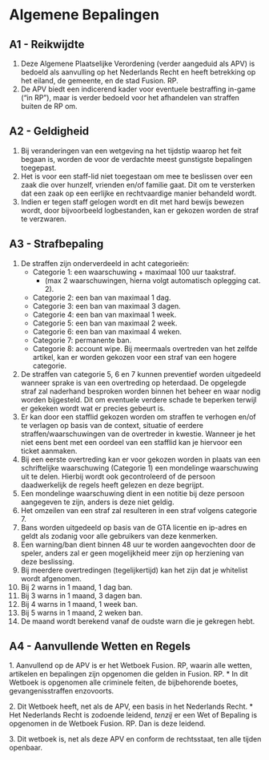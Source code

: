 # Algemene Bepalingen

## A1 - Reikwijdte

1. Deze Algemene Plaatselijke Verordening (verder aangeduid als APV) is bedoeld als aanvulling op het Nederlands Recht en heeft betrekking op het eiland, de gemeente, en de stad Fusion. RP.
2. De APV biedt een indicerend kader voor eventuele bestraffing in-game (“in RP”), maar is verder bedoeld voor het afhandelen van straffen buiten de RP om.

## A2 - Geldigheid

1. Bij veranderingen van een wetgeving na het tijdstip waarop het feit begaan is, worden de voor de verdachte meest gunstigste bepalingen toegepast.
2. Het is voor een staff-lid niet toegestaan om mee te beslissen over een zaak die over hunzelf, vrienden en/of familie gaat. Dit om te versterken dat een zaak op een eerlijke en rechtvaardige manier behandeld wordt.
3. Indien er tegen staff gelogen wordt en dit met hard bewijs bewezen wordt, door bijvoorbeeld logbestanden, kan er gekozen worden de straf te verzwaren.

## A3 - Strafbepaling

1. De straffen zijn onderverdeeld in acht categorieën:
   * Categorie 1: een waarschuwing + maximaal 100 uur taakstraf.
     * (max 2 waarschuwingen, hierna volgt automatisch oplegging cat. 2).
   * Categorie 2: een ban van maximaal 1 dag.
   * Categorie 3: een ban van maximaal 3 dagen.
   * Categorie 4: een ban van maximaal 1 week.
   * Categorie 5: een ban van maximaal 2 week.
   * Categorie 6: een ban van maximaal 4 weken.
   * Categorie 7: permanente ban.
   * Categorie 8: account wipe. Bij meermaals overtreden van het zelfde artikel, kan er worden gekozen voor een straf van een hogere categorie.
2. De straffen van categorie 5, 6 en 7 kunnen preventief worden uitgedeeld wanneer sprake is van een overtreding op heterdaad. De opgelegde straf zal naderhand besproken worden binnen het beheer en waar nodig worden bijgesteld. Dit om eventuele verdere schade te beperken terwijl er gekeken wordt wat er precies gebeurt is.
3. Er kan door een stafflid gekozen worden om straffen te verhogen en/of te verlagen op basis van de context, situatie of eerdere straffen/waarschuwingen van de overtreder in kwestie. Wanneer je het niet eens bent met een oordeel van een stafflid kan je hiervoor een ticket aanmaken.
4. Bij een eerste overtreding kan er voor gekozen worden in plaats van een schriftelijke waarschuwing (Categorie 1) een mondelinge waarschuwing uit te delen. Hierbij wordt ook gecontroleerd of de persoon daadwerkelijk de regels heeft gelezen en deze begrijpt.
5. Een mondelinge waarschuwing dient in een notitie bij deze persoon aangegeven te zijn, anders is deze niet geldig.
6. Het omzeilen van een straf zal resulteren in een straf volgens categorie 7.
7. Bans worden uitgedeeld op basis van de GTA licentie en ip-adres en geldt als zodanig voor alle gebruikers van deze kenmerken.
8. Een warning/ban dient binnen 48 uur te worden aangevochten door de speler, anders zal er geen mogelijkheid meer zijn op herziening van deze beslissing.
9. Bij meerdere overtredingen (tegelijkertijd) kan het zijn dat je whitelist wordt afgenomen.
10. Bij 2 warns in 1 maand, 1 dag ban.
11. Bij 3 warns in 1 maand, 3 dagen ban.
12. Bij 4 warns in 1 maand, 1 week ban.
13. Bij 5 warns in 1 maand, 2 weken ban.
14. De maand wordt berekend vanaf de oudste warn die je gekregen hebt.

## A4 - Aanvullende Wetten en Regels

1\. Aanvullend op de APV is er het Wetboek Fusion. RP, waarin alle wetten, artikelen en bepalingen zijn opgenomen die gelden in Fusion. RP. \* In dit Wetboek is opgenomen alle criminele feiten, de bijbehorende boetes, gevangenisstraffen enzovoorts.&#x20;

2\. Dit Wetboek heeft, net als de APV, een basis in het Nederlands Recht. \* Het Nederlands Recht is zodoende leidend, _tenzij_ er een Wet of Bepaling is opgenomen in de Wetboek Fusion. RP. Dan is deze leidend.&#x20;

3\. Dit wetboek is, net als deze APV en conform de rechtsstaat, ten alle tijden openbaar.
